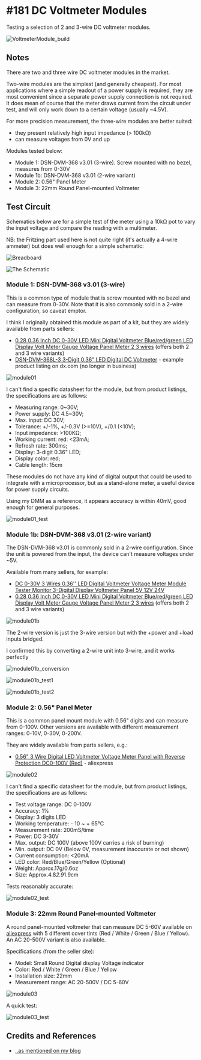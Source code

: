 # #181 DC Voltmeter Modules

Testing a selection of 2 and 3-wire DC voltmeter modules.

![VoltmeterModule_build](./assets/VoltmeterModule_build.jpg)

## Notes

There are two and three wire DC voltmeter modules in the market.

Two-wire modules are the simplest (and generally cheapest).
For most applications where a simple readout of a power supply is required, they are most convenient
since a separate power supply connection is not required. It does mean of course that the meter
draws current from the circuit under test, and will only work down to a certain voltage (usually ~4.5V).

For more precision measurement, the three-wire
modules are better suited:

* they present relatively high input impedance (> 100kΩ)
* can measure voltages from 0V and up

Modules tested below:

* Module 1: DSN-DVM-368 v3.01 (3-wire). Screw mounted with no bezel, measures from 0-30V
* Module 1b: DSN-DVM-368 v3.01 (2-wire variant)
* Module 2: 0.56" Panel Meter
* Module 3: 22mm Round Panel-mounted Voltmeter

## Test Circuit

Schematics below are for a simple test of the meter using a 10kΩ pot to vary the input voltage and compare the reading with a multimeter.

NB: the Fritzing part used here is not quite right (it's actually a 4-wire ammeter) but does well enough for a simple schematic:

![Breadboard](./assets/VoltmeterModule_bb.jpg?raw=true)

![The Schematic](./assets/VoltmeterModule_schematic.jpg?raw=true)

### Module 1: DSN-DVM-368 v3.01 (3-wire)

This is a common type of module that is screw mounted with no bezel and can measure from 0-30V. Note that it is also commonly sold in a 2-wire configuration, so caveat emptor.

I think I originally obtained this module as part of a kit, but they are widely available from parts sellers:

* [0.28 0.36 Inch DC 0-30V LED Mini Digital Voltmeter Blue/red/green LED Display Volt Meter Gauge Voltage Panel Meter 2 3 wires](https://www.aliexpress.com/item/32901073658.html) (offers both 2 and 3 wire variants)
* [DSN-DVM-368L-3 3-Digit 0.36" LED Digital DC Voltmeter](http://www.dx.com/p/dsn-dvm-368l-3-3-digit-0-36-led-digital-dc-voltmeter-for-motorcycle-black-white-343750#.VrVc01N97XE) - example product listing on dx.com (no longer in business)

![module01](./assets/module01.jpg?raw=true)

I can't find a specific datasheet for the module, but from product listings,
the specifications are as follows:

* Measuring range: 0~30V;
* Power supply: DC 4.5~30V;
* Max. input: DC 30V;
* Tolerance: +/-1%, +/-0.3V (>=10V), +/0.1 (<10V);
* Input impedance: >100KΩ;
* Working current: red: <23mA;
* Refresh rate: 300ms;
* Display: 3-digit 0.36" LED;
* Display color: red;
* Cable length: 15cm

These modules do not have any kind of digital output that could be used to integrate with a microprocessor,
but as a stand-alone meter, a useful device for power supply circuits.

Using my DMM as a reference, it appears accuracy is within 40mV, good enough for general purposes.

![module01_test](./assets/module01_test.jpg?raw=true)

### Module 1b: DSN-DVM-368 v3.01 (2-wire variant)

The DSN-DVM-368 v3.01 is commonly sold in a 2-wire configuration.
Since the unit is powered from the input, the device can't measure voltages under ~5V.

Available from many sellers, for example:

* [DC 0-30V 3 Wires 0.36'' LED Digital Voltmeter Voltage Meter Module Tester Monitor 3-Digital Display Voltmeter Panel 5V 12V 24V](https://www.aliexpress.com/item/32842101575.html)
* [0.28 0.36 Inch DC 0-30V LED Mini Digital Voltmeter Blue/red/green LED Display Volt Meter Gauge Voltage Panel Meter 2 3 wires](https://www.aliexpress.com/item/32901073658.html) (offers both 2 and 3 wire variants)

![module01b](./assets/module01b.jpg)

The 2-wire version is just the 3-wire version but with the +power and +load inputs bridged.

I confirmed this by converting a 2-wire unit into 3-wire, and it works perfectly

![module01b_conversion](./assets/module01b_conversion.jpg)

![module01b_test1](./assets/module01b_test1.jpg)

![module01b_test2](./assets/module01b_test2.jpg)

### Module 2: 0.56" Panel Meter

This is a common panel mount module with 0.56" digits and can measure from 0-100V.
Other versions are available with different measurement ranges: 0-10V, 0-30V, 0-200V.

They are widely available from parts sellers, e.g.:

* [0.56" 3 Wire Digital LED Voltmeter Voltage Meter Panel with Reverse Protection DC0-100V (Red)](https://www.aliexpress.com/item/1005007129264878.html) - aliexpress

![module02](./assets/module02.jpg)

I can't find a specific datasheet for the module, but from product listings,
the specifications are as follows:

* Test voltage range: DC 0-100V
* Accuracy: 1%
* Display: 3 digits LED
* Working temperature: - 10 ~ + 65℃
* Measurement rate: 200mS/time
* Power: DC 3-30V
* Max. output: DC 100V (above 100V carries a risk of burning)
* Min. output: DC 0V (Below 0V, measurement inaccurate or not shown)
* Current consumption: <20mA
* LED color: Red/Blue/Green/Yellow (Optional)
* Weight: Approx.17g/0.6oz
* Size: Approx.4.8*2.9*1.9cm

Tests reasonably accurate:

![module02_test](./assets/module02_test.jpg)

### Module 3: 22mm Round Panel-mounted Voltmeter

A round panel-mounted voltmeter that can measure DC 5-60V
available on [aliexpress](https://www.aliexpress.com/item/1005001392524771.html)
with 5 different cover tints (Red / White / Green / Blue / Yellow).
An AC 20-500V variant is also available.

Specifications (from the seller site):

* Model: Small Round Digital display Voltage indicator
* Color: Red / White / Green / Blue / Yellow
* Installation size: 22mm
* Measurement range: AC 20-500V / DC 5-60V

![module03](./assets/module03.jpg)

A quick test:

![module03_test](./assets/module03_test.jpg)

## Credits and References

* [..as mentioned on my blog](https://blog.tardate.com/2016/02/littlearduinoprojects181-voltmeter.html)
